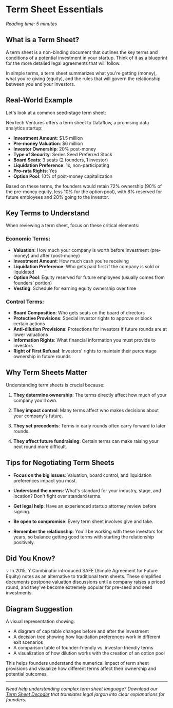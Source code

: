 # Term Sheet Essentials

*Reading time: 5 minutes*

## What is a Term Sheet?

A term sheet is a non-binding document that outlines the key terms and conditions of a potential investment in your startup. Think of it as a blueprint for the more detailed legal agreements that will follow.

In simple terms, a term sheet summarizes what you're getting (money), what you're giving (equity), and the rules that will govern the relationship between you and your investors.

## Real-World Example

Let's look at a common seed-stage term sheet:

NexTech Ventures offers a term sheet to Dataflow, a promising data analytics startup:

- **Investment Amount**: $1.5 million
- **Pre-money Valuation**: $6 million
- **Investor Ownership**: 20% post-money
- **Type of Security**: Series Seed Preferred Stock
- **Board Seats**: 3 seats (2 founders, 1 investor)
- **Liquidation Preference**: 1x, non-participating
- **Pro-rata Rights**: Yes
- **Option Pool**: 10% of post-money capitalization

Based on these terms, the founders would retain 72% ownership (90% of the pre-money equity, less 10% for the option pool), with 8% reserved for future employees and 20% going to the investor.

## Key Terms to Understand

When reviewing a term sheet, focus on these critical elements:

### Economic Terms:

- **Valuation**: How much your company is worth before investment (pre-money) and after (post-money)
- **Investment Amount**: How much cash you're receiving
- **Liquidation Preference**: Who gets paid first if the company is sold or liquidated
- **Option Pool**: Equity reserved for future employees (usually comes from founders' portion)
- **Vesting**: Schedule for earning equity ownership over time

### Control Terms:

- **Board Composition**: Who gets seats on the board of directors
- **Protective Provisions**: Special investor rights to approve or block certain actions
- **Anti-dilution Provisions**: Protections for investors if future rounds are at lower valuations
- **Information Rights**: What financial information you must provide to investors
- **Right of First Refusal**: Investors' rights to maintain their percentage ownership in future rounds

## Why Term Sheets Matter

Understanding term sheets is crucial because:

1. **They determine ownership**: The terms directly affect how much of your company you'll own.

2. **They impact control**: Many terms affect who makes decisions about your company's future.

3. **They set precedents**: Terms in early rounds often carry forward to later rounds.

4. **They affect future fundraising**: Certain terms can make raising your next round more difficult.

## Tips for Negotiating Term Sheets

- **Focus on the big issues**: Valuation, board control, and liquidation preferences impact you most.

- **Understand the norms**: What's standard for your industry, stage, and location? Don't fight over standard terms.

- **Get legal help**: Have an experienced startup attorney review before signing.

- **Be open to compromise**: Every term sheet involves give and take.

- **Remember the relationship**: You'll be working with these investors for years, so balance getting good terms with starting the relationship positively.

## Did You Know?

💡 In 2015, Y Combinator introduced SAFE (Simple Agreement for Future Equity) notes as an alternative to traditional term sheets. These simplified documents postpone valuation discussions until a company raises a priced round, and they've become extremely popular for pre-seed and seed investments.

## Diagram Suggestion

A visual representation showing:
- A diagram of cap table changes before and after the investment
- A decision tree showing how liquidation preferences work in different exit scenarios
- A comparison table of founder-friendly vs. investor-friendly terms
- A visualization of how dilution works with the creation of an option pool

This helps founders understand the numerical impact of term sheet provisions and visualize how different terms affect their ownership and potential outcomes.

---

*Need help understanding complex term sheet language? Download our [Term Sheet Decoder](/resources) that translates legal jargon into clear explanations for founders.*